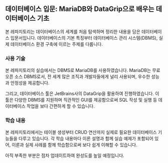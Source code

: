 ## 데이터베이스 입문: MariaDB와 DataGrip으로 배우는 데이터베이스 기초

본 레파지토리는 데이터베이스의 세계를 처음 탐색하며 정리한 내용을 담은 데이터베이스 입문서입니다. 데이터베이스의 기본 특징부터 데이터베이스 관리 시스템(DBMS), 실제 데이터베이스 환경 구축에 이르는 주제를 다룹니다.

### 사용 기술
본 레파지토리의 실습에서는 DBMS로 MariaDB를 사용하였습니다. MariaDB는 무료 오픈 소스 DBMS로서, 전 세계 많은 조직과 개발자들에게 널리 사용되며, 우수한 성능과 안정성을 제공합니다.

그리고, 데이터베이스 툴은 JetBrains사의 DataGrip을 활용하여 진행하였습니다.  이 툴은 다양한 DBMS를 지원하며 직관적인 GUI를 제공함으로써 SQL 작성 및 실행 등 데이터베이스 작업을 보다 간편하게 할 수 있습니다.

### 학습 내용

본 레파지토리에서는 테이블 생성부터 CRUD 연산까지 실제로 필요한 데이터베이스 기능들을 다루고 있습니다. 각 학습 내용마다 이론 설명과 함께 실습 예제가 포함되어 있어, 이론과 실제 사례를 함께 학습함으로써 보다 쉽게 이해할 수 있습니다. 

아직 부족한 부분은 점차 업데이트하여 완성도를 높일 예정입니다.
